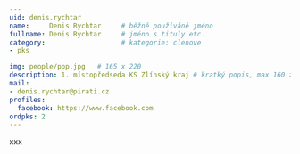 ```yaml
---
uid: denis.rychtar
name:     Denis Rychtar  	# běžně používáné jméno
fullname: Denis Rychtar  	# jméno s tituly etc.
category:                   # kategorie: clenove
- pks

img: people/ppp.jpg   # 165 x 220
description: 1. místopředseda KS Zlínský kraj # kratký popis, max 160 znaků
mail:
- denis.rychtar@pirati.cz
profiles:
  facebook: https://www.facebook.com
ordpks: 2
---
```


xxx
